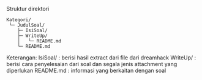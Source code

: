 Struktur direktori

```
Kategori/
 └─ JudulSoal/
    ├─ IsiSoal/
    ├─ WriteUp/
    │   └─ README.md
    └─ README.md
```

Keterangan:
IsiSoal/ : berisi hasil extract dari file dari dreamhack
WriteUp/ : berisi cara penyelesaian dari soal dan segala jenis attachment yang diperlukan
README.md : informasi yang berkaitan dengan soal
